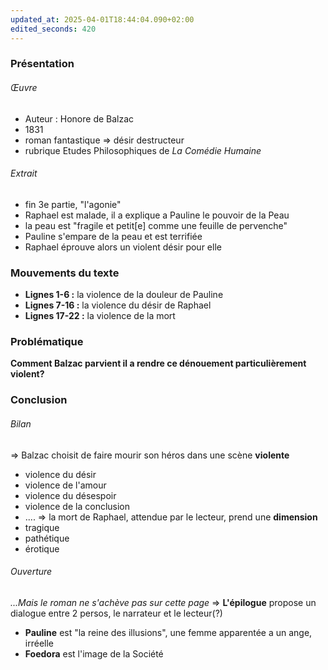 ```yaml
---
updated_at: 2025-04-01T18:44:04.090+02:00
edited_seconds: 420
---
```

### Présentation
###### Œuvre
- Auteur : Honore de Balzac
- 1831
- roman fantastique => désir destructeur
- rubrique Etudes Philosophiques de *La Comédie Humaine*
###### Extrait 
- fin 3e partie,  "l'agonie"
- Raphael est malade, il a explique a Pauline le pouvoir de la Peau
- la peau est "fragile et petit[e] comme une feuille de pervenche"
- Pauline s'empare de la peau et est terrifiée
- Raphael éprouve alors un violent désir pour elle 
### Mouvements du texte 
- **Lignes 1-6 :** la violence de la douleur de Pauline
- **Lignes 7-16 :** la violence du désir de Raphael 
- **Lignes 17-22 :** la violence de la mort
### Problématique
**Comment Balzac parvient il a rendre ce dénouement particulièrement violent?**
### Conclusion 
###### *Bilan*
=> Balzac choisit de faire mourir son héros dans une scène **violente**
- violence du désir
- violence de l'amour
- violence du désespoir
- violence de la conclusion
- ....
=> la mort de Raphael, attendue par le lecteur, prend une **dimension**
- tragique
- pathétique
- érotique 
###### *Ouverture*
*...Mais le roman ne s'achève pas sur cette page* 
=> **L'épilogue** propose un dialogue entre 2 persos, le narrateur et le lecteur(?)
- **Pauline** est "la reine des illusions", une femme apparentée a un ange, irréelle
- **Foedora** est l'image de la Société 

